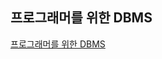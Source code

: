 ## 프로그래머를 위한 DBMS
[프로그래머를 위한 DBMS](https://devjino.tistory.com/category/%EC%84%9C%EB%B2%84%20%EA%B0%9C%EB%B0%9C/%ED%94%84%EB%A1%9C%EA%B7%B8%EB%9E%98%EB%A8%B8%EB%A5%BC%20%EC%9C%84%ED%95%9C%20RDBMS)
